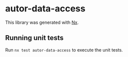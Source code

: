 # autor-data-access

This library was generated with [Nx](https://nx.dev).

## Running unit tests

Run `nx test autor-data-access` to execute the unit tests.
